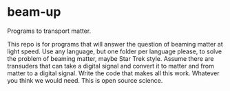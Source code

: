 # beam-up
Programs to transport matter.

This repo is for programs that will answer the question of beaming matter at light speed.
Use any language, but one folder per language please, to solve the problem of beaming matter, maybe Star Trek style.
Assume there are transuders that can take a digital signal and convert it to matter and from matter to a digital signal. Write the code that makes all this work. Whatever you think we would need. This is open source science.
